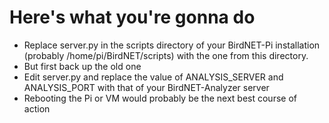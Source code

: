 # Here's what you're gonna do

- Replace server.py in the scripts directory of your BirdNET-Pi installation (probably /home/pi/BirdNET/scripts) with the one from this directory.
- But first back up the old one
- Edit server.py and replace the value of ANALYSIS_SERVER and ANALYSIS_PORT with that of your BirdNET-Analyzer server
- Rebooting the Pi or VM would probably be the next best course of action
